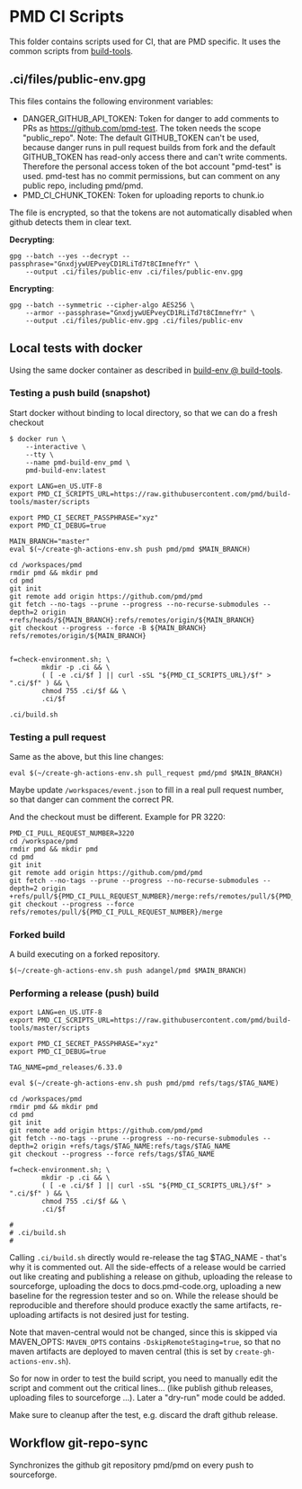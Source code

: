 # PMD CI Scripts

This folder contains scripts used for CI, that are PMD specific.
It uses the common scripts from [build-tools](https://github.com/pmd/build-tools).

## .ci/files/public-env.gpg

This files contains the following environment variables:

*   DANGER_GITHUB_API_TOKEN: Token for danger to add comments to PRs as <https://github.com/pmd-test>.
    The token needs the scope "public_repo". Note: The default GITHUB_TOKEN can't be used, because
    danger runs in pull request builds from fork and the default GITHUB_TOKEN has read-only access there
    and can't write comments. Therefore the personal access token of the bot account "pmd-test" is used.
    pmd-test has no commit permissions, but can comment on any public repo, including pmd/pmd.
*   PMD_CI_CHUNK_TOKEN: Token for uploading reports to chunk.io

The file is encrypted, so that the tokens are not automatically disabled when github detects them
in clear text.

**Decrypting**:

    gpg --batch --yes --decrypt --passphrase="GnxdjywUEPveyCD1RLiTd7t8CImnefYr" \
        --output .ci/files/public-env .ci/files/public-env.gpg

**Encrypting**:

    gpg --batch --symmetric --cipher-algo AES256 \
        --armor --passphrase="GnxdjywUEPveyCD1RLiTd7t8CImnefYr" \
        --output .ci/files/public-env.gpg .ci/files/public-env

## Local tests with docker

Using the same docker container as described in [build-env @ build-tools](https://github.com/pmd/build-tools).

### Testing a push build (snapshot)

Start docker without binding to local directory, so that we can do a fresh checkout

    $ docker run \
        --interactive \
        --tty \
        --name pmd-build-env_pmd \
        pmd-build-env:latest


```
export LANG=en_US.UTF-8
export PMD_CI_SCRIPTS_URL=https://raw.githubusercontent.com/pmd/build-tools/master/scripts

export PMD_CI_SECRET_PASSPHRASE="xyz"
export PMD_CI_DEBUG=true

MAIN_BRANCH="master"
eval $(~/create-gh-actions-env.sh push pmd/pmd $MAIN_BRANCH)

cd /workspaces/pmd
rmdir pmd && mkdir pmd
cd pmd
git init
git remote add origin https://github.com/pmd/pmd
git fetch --no-tags --prune --progress --no-recurse-submodules --depth=2 origin +refs/heads/${MAIN_BRANCH}:refs/remotes/origin/${MAIN_BRANCH}
git checkout --progress --force -B ${MAIN_BRANCH} refs/remotes/origin/${MAIN_BRANCH}


f=check-environment.sh; \
        mkdir -p .ci && \
        ( [ -e .ci/$f ] || curl -sSL "${PMD_CI_SCRIPTS_URL}/$f" > ".ci/$f" ) && \
        chmod 755 .ci/$f && \
        .ci/$f

.ci/build.sh
```

### Testing a pull request

Same as the above, but this line changes:

```
eval $(~/create-gh-actions-env.sh pull_request pmd/pmd $MAIN_BRANCH)
```

Maybe update `/workspaces/event.json` to fill in a real pull request number, so that
danger can comment the correct PR.

And the checkout must be different. Example for PR 3220:

```
PMD_CI_PULL_REQUEST_NUMBER=3220
cd /workspace/pmd
rmdir pmd && mkdir pmd
cd pmd
git init
git remote add origin https://github.com/pmd/pmd
git fetch --no-tags --prune --progress --no-recurse-submodules --depth=2 origin +refs/pull/${PMD_CI_PULL_REQUEST_NUMBER}/merge:refs/remotes/pull/${PMD_CI_PULL_REQUEST_NUMBER}/merge
git checkout --progress --force refs/remotes/pull/${PMD_CI_PULL_REQUEST_NUMBER}/merge
```

### Forked build

A build executing on a forked repository.

```
$(~/create-gh-actions-env.sh push adangel/pmd $MAIN_BRANCH)
```


### Performing a release (push) build

```
export LANG=en_US.UTF-8
export PMD_CI_SCRIPTS_URL=https://raw.githubusercontent.com/pmd/build-tools/master/scripts

export PMD_CI_SECRET_PASSPHRASE="xyz"
export PMD_CI_DEBUG=true

TAG_NAME=pmd_releases/6.33.0

eval $(~/create-gh-actions-env.sh push pmd/pmd refs/tags/$TAG_NAME)

cd /workspaces/pmd
rmdir pmd && mkdir pmd
cd pmd
git init
git remote add origin https://github.com/pmd/pmd
git fetch --no-tags --prune --progress --no-recurse-submodules --depth=2 origin +refs/tags/$TAG_NAME:refs/tags/$TAG_NAME
git checkout --progress --force refs/tags/$TAG_NAME

f=check-environment.sh; \
        mkdir -p .ci && \
        ( [ -e .ci/$f ] || curl -sSL "${PMD_CI_SCRIPTS_URL}/$f" > ".ci/$f" ) && \
        chmod 755 .ci/$f && \
        .ci/$f

#
# .ci/build.sh
#
```

Calling `.ci/build.sh` directly would re-release the tag $TAG_NAME - that's why it is commented out.
All the side-effects of a release would be carried out like creating and publishing a release on github,
uploading the release to sourceforge, uploading the docs to docs.pmd-code.org, uploading a
new baseline for the regression tester and so on. While the release should be reproducible and therefore should
produce exactly the same artifacts, re-uploading artifacts is not desired just for testing.

Note that maven-central would not be changed, since this is skipped via MAVEN_OPTS:
`MAVEN_OPTS` contains `-DskipRemoteStaging=true`, so that no maven artifacts are deployed
to maven central (this is set by `create-gh-actions-env.sh`).

So for now in order to test the build script, you need to manually edit the script and comment out the
critical lines... (like publish github releases, uploading files to sourceforge ...). Later a
"dry-run" mode could be added.

Make sure to cleanup after the test, e.g. discard the draft github release.

## Workflow git-repo-sync

Synchronizes the github git repository pmd/pmd on every push to sourceforge.
